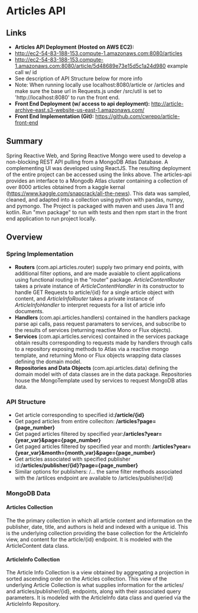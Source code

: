 # **Articles API**

## Links

- **Articles API Deployment (Hosted on AWS EC2):**
 - http://ec2-54-83-188-153.compute-1.amazonaws.com:8080/articles
 - http://ec2-54-83-188-153.compute-1.amazonaws.com:8080/article/5d48689e73e15d5c1a24d980 example call w/ id
 - See description of API Structure below for more info
 - Note: When running locally use localhost:8080/article or /articles and make sure the base url in Requests.js under /src/util is set to 'http://localhost:8080' to run the front end.
 - **Front End Deployment (w/ access to api deployment):**  http://article-archive-east.s3-website-us-east-1.amazonaws.com/
 - **Front End Implementation (Git):** https://github.com/cwrepo/article-front-end

## Summary
 Spring Reactive Web, and Spring Reactive Mongo were used to develop a non-blocking REST API pulling from a MongoDB Atlas Database. A complementing UI was developed using ReactJS. The resulting deployment of the entire project can be accessed using the links above. The articles-api provides an interface to a Mongodb Atlas cluster containing a collection of over 8000 articles obtained from a kaggle kernal (https://www.kaggle.com/snapcrack/all-the-news). This data was sampled, cleaned, and adapted into a collection using python with pandas, numpy, and pymongo. The Project is packaged with maven and uses Java 11 and kotlin. Run "mvn package" to run with tests and then npm start in the front end application to run project locally.
 
## Overview

### Spring Implementation
  - **Routers** (com.api.articles.router) supply two primary end points, with additional filter options, and are made avaiable to client applications using functional routing in the "router" package. *ArticleContentRouter* takes a private instance of *ArticleContentHandler* in its constructor to handle GET Requests to article/{id} for a single article object with content, and *ArticleInfoRouter* takes a private instance of  *ArticleInfoHandler* to interpret requests for a list of article info documents.
  - **Handlers** (com.api.articles.handlers) contained in the handlers package parse api calls, pass request paramaters to services, and subscribe to the results of services (returning reactive Mono or Flux objects).
  - **Services** (com.api.articles.services) contained in the services package  obtain results corresponding to requests made by handlers through calls to a repository exposing methods to Atlas via a reactive mongo template, and returning Mono or Flux objects wrapping data classes defining the domain model.
  - **Repositories  and Data Objects** (com.api.articles.data) defining the domain model with of data classes are in the data package. Repositories house the MongoTemplate used by services to request MongoDB atlas data.
  
### API Structure
- Get article corresponding to specified id:**/article/{id}**
- Get paged articles from entire colleciton: **/articles?page={page_number}**
- Get paged articles filtered by specified year:**/articles?year={year_var}&page={page_number}**
- Get paged articles filtered by specified year and month: **/articles?year={year_var}&month={month_var}&page={page_number}**
- Get articles associated with specified publisher id:**/articles/publisher/{id}?page={page_number}**
- Similar options for publishers: /... the same filter methods associated with the /artilces endpoint are available to /articles/publisher/{id}

### MongoDB Data

#### Articles Collection
   The the primary collection in which all article content and information on the publisher, date, title, and authors is held and indexed with a 	unique id. This is the underlying collection providing the base collection for the ArticleInfo view, and content for the article/{id} endpoint. It is modeled with the ArticleContent data class.

#### ArticleInfo Collection
The Article Info Collection is a view  obtained by aggregating a projection in sorted ascending order on the Articles collection. This view of the underlying Article Collection is what supplies information for the articles/ and articles/publisher/{id}, endpoints, along with their associated query parameters. It is modeled with the ArticleInfo data class and queried via the ArticleInfo Repository. 